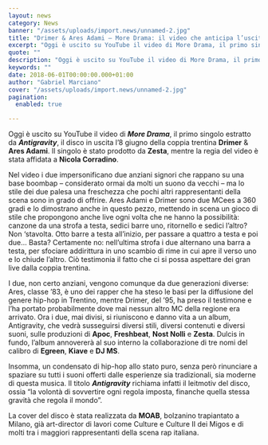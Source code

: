 ```yaml
---
layout: news
category: News
banner: "/assets/uploads/import.news/unnamed-2.jpg"
title: "Drimer & Ares Adami – More Drama: il video che anticipa l’uscita di “Antigravity”"
excerpt: "Oggi è uscito su YouTube il video di More Drama, il primo singolo estratto da Antigravity, il disco in uscita l’8 giugno della coppia trentina Drimer & Ares Adami. Il singolo è stato prodotto da Zesta, mentre la regia del video è stata affidata a Nicola Corradino. Nel video i due impersonificano due anziani signori [&hellip"
quote: ""
description: "Oggi è uscito su YouTube il video di More Drama, il primo singolo estratto da Antigravity, il disco in uscita l’8 giugno della coppia trentina Drimer & Ares Adami. Il singolo è stato prodotto da Zesta, mentre la regia del video è stata affidata a Nicola Corradino. Nel video i due impersonificano due anziani signori [&hellip"
keywords: ""
date: 2018-06-01T00:00:00.000+01:00
author: "Gabriel Marciano"
cover: "/assets/uploads/import.news/unnamed-2.jpg"
pagination:
  enabled: true

---
```


Oggi è uscito su YouTube il video di **_More Drama_**, il primo singolo estratto da _**Antigravity**_, il disco in uscita l’8 giugno della coppia trentina **Drimer** & **Ares Adami**. Il singolo è stato prodotto da **Zesta**, mentre la regia del video è stata affidata a **Nicola Corradino**.

Nel video i due impersonificano due anziani signori che rappano su una base boombap – considerato ormai da molti un suono da vecchi – ma lo stile dei due palesa una freschezza che pochi altri rappresentanti della scena sono in grado di offrire. Ares Adami e Drimer sono due MCees a 360 gradi e lo dimostrano anche in questo pezzo, mettendo in scena un gioco di stile che propongono anche live ogni volta che ne hanno la possibilità: canzone da una strofa a testa, sedici barre uno, ritornello e sedici l’altro? Non ‘stavolta. Otto barre a testa all’inizio, per passare a quattro a testa e poi due… Basta? Certamente no: nell’ultima strofa i due alternano una barra a testa, per sfociare addirittura in uno scambio di rime in cui apre il verso uno e lo chiude l’altro. Ciò testimonia il fatto che ci si possa aspettare dei gran live dalla coppia trentina.

I due, non certo anziani, vengono comunque da due generazioni diverse: Ares, classe ’83, è uno dei rapper che ha steso le basi per la diffusione del genere hip-hop in Trentino, mentre Drimer, del ’95, ha preso il testimone e l’ha portato probabilmente dove mai nessun altro MC della regione era arrivato. Ora i due, mai divisi, si riuniscono e danno vita a un album, Antigravity, che vedrà susseguirsi diversi stili, diversi contenuti e diversi suoni, sulle produzioni di **Apoc**, **Freshbeat**, **Nost Nolli** e **Zesta**. Dulcis in fundo, l’album annovererà al suo interno la collaborazione di tre nomi del calibro di **Egreen**, **Kiave** e **DJ MS**.

Insomma, un condensato di hip-hop allo stato puro, senza però rinunciare a spaziare su tutti i suoni offerti dalle esperienze sia tradizionali, sia moderne di questa musica. Il titolo _**Antigravity**_ richiama infatti il leitmotiv del disco, ossia “la volontà di sovvertire ogni regola imposta, finanche quella stessa gravità che regola il mondo”.

La cover del disco è stata realizzata da **MOAB**, bolzanino trapiantato a Milano, già art-director di lavori come Culture e Culture II dei Migos e di molti tra i maggiori rappresentanti della scena rap italiana.